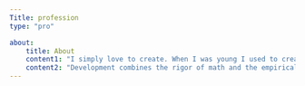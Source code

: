 ```yaml
---
Title: profession
type: "pro"

about:
    title: About
    content1: "I simply love to create. When I was young I used to create games, draw and write books. Development is also a way to express yourself and create, in an abstract way."
    content2: "Development combines the rigor of math and the empirical way of coding into a single domain. Let's try out new stuff today !"
---
```


